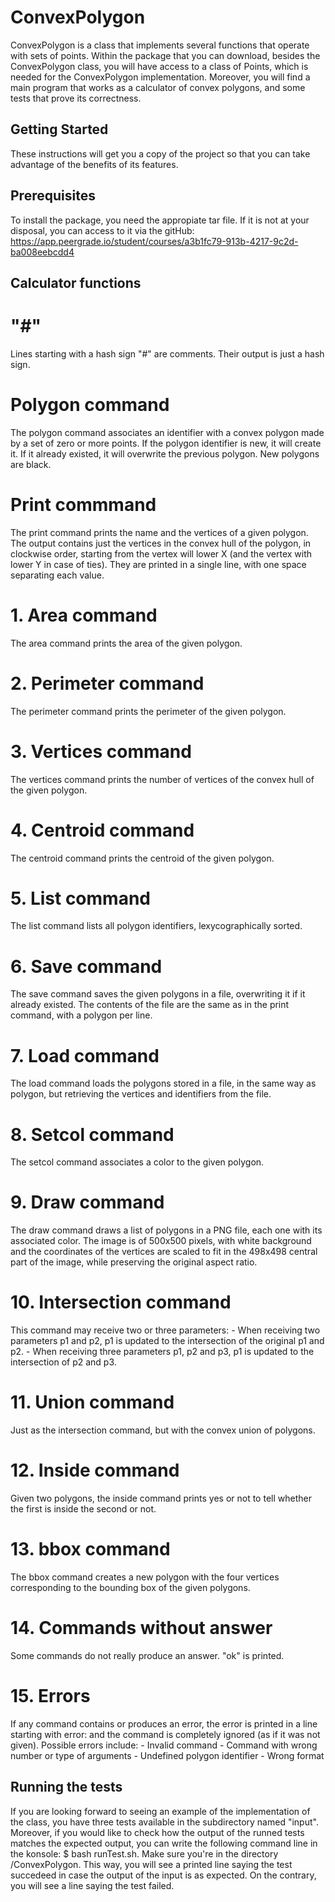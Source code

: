 #  ConvexPolygon

ConvexPolygon is a class that implements several functions that operate with sets of points. Within the package that you can download, besides the ConvexPolygon class, you will have access to a class of Points, which is needed for the ConvexPolygon implementation. Moreover, you will find a main program that works as a calculator of convex polygons, and some tests that prove its correctness. 

## Getting Started

These instructions will get you a copy of the project so that you can take advantage of the benefits of its features.

## Prerequisites

To install the package, you need the appropiate tar file. If it is not at your disposal, you can access to it via the gitHub: https://app.peergrade.io/student/courses/a3b1fc79-913b-4217-9c2d-ba008eebcdd4

## Calculator functions

# "#" 

Lines starting with a hash sign "#" are comments. Their output is just a hash sign.

# Polygon command

The polygon command associates an identifier with a convex polygon made by a set of zero or more points. If the polygon identifier is new, it will create it. If it already existed, it will overwrite the previous polygon. New polygons are black.

# Print commmand

The print command prints the name and the vertices of a given polygon. The output contains just the vertices in the convex hull of the polygon, in clockwise order, starting from the vertex will lower X (and the vertex with lower Y in case of ties). They are printed in a single line, with one space separating each value.

# 1. Area command

The area command prints the area of the given polygon.

# 2. Perimeter command

The perimeter command prints the perimeter of the given polygon.

# 3. Vertices command

The vertices command prints the number of vertices of the convex hull of the given polygon.

# 4. Centroid command

The centroid command prints the centroid of the given polygon.

# 5. List command

The list command lists all polygon identifiers, lexycographically sorted.

# 6. Save command

The save command saves the given polygons in a file, overwriting it if it already existed. The contents of the file are the same as in the print command, with a polygon per line.

# 7. Load command

The load command loads the polygons stored in a file, in the same way as polygon, but retrieving the vertices and identifiers from the file.

# 8. Setcol command

The setcol command associates a color to the given polygon.

# 9. Draw command

The draw command draws a list of polygons in a PNG file, each one with its associated color. The image is of 500x500 pixels, with white background and the coordinates of the vertices are scaled to fit in the 498x498 central part of the image, while preserving the original aspect ratio.

# 10. Intersection command

This command may receive two or three parameters:
	- When receiving two parameters p1 and p2, p1 is updated to the intersection of the original p1 and p2.
	- When receiving three parameters p1, p2 and p3, p1 is updated to the intersection of p2 and p3.

# 11. Union command

Just as the intersection command, but with the convex union of polygons.

# 12. Inside command

Given two polygons, the inside command prints yes or not to tell whether the first is inside the second or not.

# 13. bbox command

The bbox command creates a new polygon with the four vertices corresponding to the bounding box of the given polygons.

# 14. Commands without answer

Some commands do not really produce an answer. "ok" is printed.

# 15. Errors

If any command contains or produces an error, the error is printed in a line starting with error: and the command is completely ignored (as if it was not given). Possible errors include:
	- Invalid command
	- Command with wrong number or type of arguments
	- Undefined polygon identifier
	- Wrong format

## Running the tests

If you are looking forward to seeing an example of the implementation of the class, you have three tests available in the subdirectory named "input". Moreover, if you would like to check how the output of the runned tests matches the expected output, you can write the following command line in the konsole: $ bash runTest.sh. Make sure you're in the directory /ConvexPolygon. This way, you will see a printed line saying the test succedeed in case the output of the input is as expected. On the contrary, you will see a line saying the test failed.
